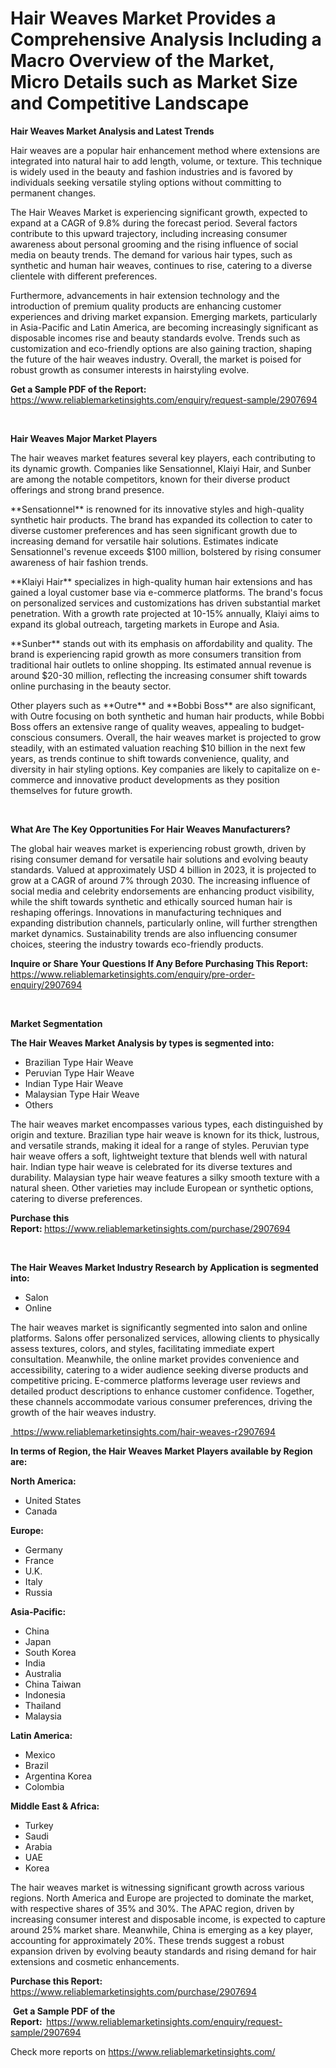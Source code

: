 <p><h1>Hair Weaves Market Provides a Comprehensive Analysis Including a Macro Overview of the Market, Micro Details such as Market Size and Competitive Landscape</h1></p><p><strong>Hair Weaves Market Analysis and Latest Trends</strong></p>
<p><p>Hair weaves are a popular hair enhancement method where extensions are integrated into natural hair to add length, volume, or texture. This technique is widely used in the beauty and fashion industries and is favored by individuals seeking versatile styling options without committing to permanent changes.</p><p>The Hair Weaves Market is experiencing significant growth, expected to expand at a CAGR of 9.8% during the forecast period. Several factors contribute to this upward trajectory, including increasing consumer awareness about personal grooming and the rising influence of social media on beauty trends. The demand for various hair types, such as synthetic and human hair weaves, continues to rise, catering to a diverse clientele with different preferences.</p><p>Furthermore, advancements in hair extension technology and the introduction of premium quality products are enhancing customer experiences and driving market expansion. Emerging markets, particularly in Asia-Pacific and Latin America, are becoming increasingly significant as disposable incomes rise and beauty standards evolve. Trends such as customization and eco-friendly options are also gaining traction, shaping the future of the hair weaves industry. Overall, the market is poised for robust growth as consumer interests in hairstyling evolve.</p></p>
<p><strong>Get a Sample PDF of the Report:&nbsp;</strong> <a href="https://www.reliablemarketinsights.com/enquiry/request-sample/2907694?utm_campaign=2535&utm_medium=2&utm_source=Github&utm_content=ia&utm_term=12032025&utm_id=hair-weaves">https://www.reliablemarketinsights.com/enquiry/request-sample/2907694</a></p>
<p>&nbsp;</p>
<p><strong>Hair Weaves Major Market Players</strong></p>
<p><p>The hair weaves market features several key players, each contributing to its dynamic growth. Companies like Sensationnel, Klaiyi Hair, and Sunber are among the notable competitors, known for their diverse product offerings and strong brand presence.</p><p>**Sensationnel** is renowned for its innovative styles and high-quality synthetic hair products. The brand has expanded its collection to cater to diverse customer preferences and has seen significant growth due to increasing demand for versatile hair solutions. Estimates indicate Sensationnel's revenue exceeds $100 million, bolstered by rising consumer awareness of hair fashion trends.</p><p>**Klaiyi Hair** specializes in high-quality human hair extensions and has gained a loyal customer base via e-commerce platforms. The brand's focus on personalized services and customizations has driven substantial market penetration. With a growth rate projected at 10-15% annually, Klaiyi aims to expand its global outreach, targeting markets in Europe and Asia.</p><p>**Sunber** stands out with its emphasis on affordability and quality. The brand is experiencing rapid growth as more consumers transition from traditional hair outlets to online shopping. Its estimated annual revenue is around $20-30 million, reflecting the increasing consumer shift towards online purchasing in the beauty sector.</p><p>Other players such as **Outre** and **Bobbi Boss** are also significant, with Outre focusing on both synthetic and human hair products, while Bobbi Boss offers an extensive range of quality weaves, appealing to budget-conscious consumers. Overall, the hair weaves market is projected to grow steadily, with an estimated valuation reaching $10 billion in the next few years, as trends continue to shift towards convenience, quality, and diversity in hair styling options. Key companies are likely to capitalize on e-commerce and innovative product developments as they position themselves for future growth.</p></p>
<p>&nbsp;</p>
<p><strong>What Are The Key Opportunities For Hair Weaves Manufacturers?</strong></p>
<p><p>The global hair weaves market is experiencing robust growth, driven by rising consumer demand for versatile hair solutions and evolving beauty standards. Valued at approximately USD 4 billion in 2023, it is projected to grow at a CAGR of around 7% through 2030. The increasing influence of social media and celebrity endorsements are enhancing product visibility, while the shift towards synthetic and ethically sourced human hair is reshaping offerings. Innovations in manufacturing techniques and expanding distribution channels, particularly online, will further strengthen market dynamics. Sustainability trends are also influencing consumer choices, steering the industry towards eco-friendly products.</p></p>
<p><strong>Inquire or Share Your Questions If Any Before Purchasing This Report:</strong> <a href="https://www.reliablemarketinsights.com/enquiry/pre-order-enquiry/2907694?utm_campaign=2535&utm_medium=2&utm_source=Github&utm_content=ia&utm_term=12032025&utm_id=hair-weaves">https://www.reliablemarketinsights.com/enquiry/pre-order-enquiry/2907694</a></p>
<p>&nbsp;</p>
<p><strong>Market Segmentation</strong></p>
<p><strong>The Hair Weaves Market Analysis by types is segmented into:</strong></p>
<p><ul><li>Brazilian Type Hair Weave</li><li>Peruvian Type Hair Weave</li><li>Indian Type Hair Weave</li><li>Malaysian Type Hair Weave</li><li>Others</li></ul></p>
<p><p>The hair weaves market encompasses various types, each distinguished by origin and texture. Brazilian type hair weave is known for its thick, lustrous, and versatile strands, making it ideal for a range of styles. Peruvian type hair weave offers a soft, lightweight texture that blends well with natural hair. Indian type hair weave is celebrated for its diverse textures and durability. Malaysian type hair weave features a silky smooth texture with a natural sheen. Other varieties may include European or synthetic options, catering to diverse preferences.</p></p>
<p><strong>Purchase this Report:&nbsp;</strong><a href="https://www.reliablemarketinsights.com/purchase/2907694?utm_campaign=2535&utm_medium=2&utm_source=Github&utm_content=ia&utm_term=12032025&utm_id=hair-weaves">https://www.reliablemarketinsights.com/purchase/2907694</a></p>
<p>&nbsp;</p>
<p><strong>The Hair Weaves Market Industry Research by Application is segmented into:</strong></p>
<p><ul><li>Salon</li><li>Online</li></ul></p>
<p><p>The hair weaves market is significantly segmented into salon and online platforms. Salons offer personalized services, allowing clients to physically assess textures, colors, and styles, facilitating immediate expert consultation. Meanwhile, the online market provides convenience and accessibility, catering to a wider audience seeking diverse products and competitive pricing. E-commerce platforms leverage user reviews and detailed product descriptions to enhance customer confidence. Together, these channels accommodate various consumer preferences, driving the growth of the hair weaves industry.</p></p>
<p><a href="https://www.reliablemarketinsights.com/hair-weaves-r2907694?utm_campaign=2535&utm_medium=2&utm_source=Github&utm_content=ia&utm_term=12032025&utm_id=hair-weaves">&nbsp;https://www.reliablemarketinsights.com/hair-weaves-r2907694</a></p>
<p><strong>In terms of Region, the Hair Weaves Market Players available by Region are:</strong></p>
<p>
    <p> <strong> North America: </strong>
        <ul>
            <li>United States</li>
            <li>Canada</li>
        </ul>
        </p> 
    <p> <strong> Europe: </strong>
        <ul>
            <li>Germany</li>
            <li>France</li>
            <li>U.K.</li>
            <li>Italy</li>
            <li>Russia</li>
        </ul>
        </p> 
    <p> <strong> Asia-Pacific: </strong>
        <ul>
            <li>China</li>
            <li>Japan</li>
            <li>South Korea</li>
            <li>India</li>
            <li>Australia</li>
            <li>China Taiwan</li>
            <li>Indonesia</li>
            <li>Thailand</li>
            <li>Malaysia</li>
        </ul>
        </p> 
    <p> <strong> Latin America: </strong>
        <ul>
            <li>Mexico</li>
            <li>Brazil</li>
            <li>Argentina Korea</li>
            <li>Colombia</li>
        </ul>
        </p> 
    <p> <strong> Middle East & Africa: </strong>
        <ul>
            <li>Turkey</li>
            <li>Saudi</li>
            <li>Arabia</li>
            <li>UAE</li>
            <li>Korea</li>
        </ul>
    </p>
    </p>
<p><p>The hair weaves market is witnessing significant growth across various regions. North America and Europe are projected to dominate the market, with respective shares of 35% and 30%. The APAC region, driven by increasing consumer interest and disposable income, is expected to capture around 25% market share. Meanwhile, China is emerging as a key player, accounting for approximately 20%. These trends suggest a robust expansion driven by evolving beauty standards and rising demand for hair extensions and cosmetic enhancements.</p></p>
<p><strong>Purchase this Report: </strong><a href="https://www.reliablemarketinsights.com/purchase/2907694?utm_campaign=2535&utm_medium=2&utm_source=Github&utm_content=ia&utm_term=12032025&utm_id=hair-weaves">https://www.reliablemarketinsights.com/purchase/2907694</a></p>
<p>&nbsp;<strong>Get a Sample PDF of the Report:&nbsp;&nbsp;</strong><a href="https://www.reliablemarketinsights.com/enquiry/request-sample/2907694?utm_campaign=2535&utm_medium=2&utm_source=Github&utm_content=ia&utm_term=12032025&utm_id=hair-weaves">https://www.reliablemarketinsights.com/enquiry/request-sample/2907694</a></p>
<p><strong></strong></p>
<p>Check more reports on <a href="https://www.reliablemarketinsights.com/?utm_campaign=2535&utm_medium=2&utm_source=Github&utm_content=ia&utm_term=12032025&utm_id=hair-weaves">https://www.reliablemarketinsights.com/</a></p>